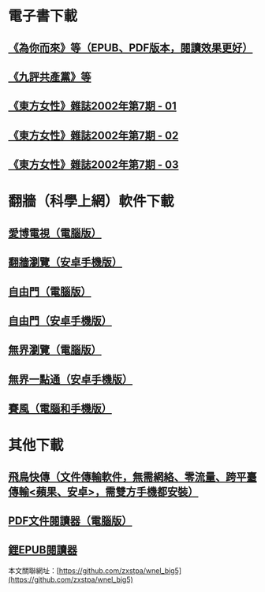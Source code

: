 # 電子書下載
## [**《為你而來》等（EPUB、PDF版本，閱讀效果更好）**](https://github.com/zxstpa/wnel/files/5061581/wnel_big5.zip)
## [**《九評共產黨》等**](https://github.com/zxstpa/wnel/files/4888669/9p_big5.zip)
## [**《東方女性》雜誌2002年第7期 - 01**](https://github.com/zxstpa/wnel/files/4816977/DFNX-2002.7-01.zip)
## [**《東方女性》雜誌2002年第7期 - 02**](https://github.com/zxstpa/wnel/files/4816982/DFNX-2002.7-02.zip)
## [**《東方女性》雜誌2002年第7期 - 03**](https://github.com/zxstpa/wnel/files/4817007/DFNX-2002.7-03.zip)

# 翻牆（科學上網）軟件下載
## [**愛博電視（電腦版）**](https://github.com/zxstpa/wnel/files/4812881/Green_iPPOTV.zip)
## [**翻牆瀏覽（安卓手機版）**](https://github.com/zxstpa/wnel/files/4964979/fq.zip)
## [**自由門（電腦版）**](https://github.com/zxstpa/wnel/files/4841991/fg786p.zip)
## [**自由門（安卓手機版）**](https://github.com/zxstpa/wnel/files/4812824/fgma42.zip)
## [**無界瀏覽（電腦版）**](https://github.com/zxstpa/wnel/files/4812782/u.zip)
## [**無界一點通（安卓手機版）**](https://github.com/zxstpa/wnel/files/4812890/um.zip)
## [**賽風（電腦和手機版）**](https://s3.amazonaws.com/psiphon/web/mjr4-p23r-puwl/zh/download.html#direct)

# 其他下載
## [**飛鳥快傳（文件傳輸軟件，無需網絡、零流量、跨平臺傳輸<蘋果、安卓>，需雙方手機都安裝）**](https://github.com/zxstpa/wnel/files/4862999/feiniaokc_v2.4_from1.zip)
## [**PDF文件閱讀器（電腦版）**](https://github.com/zxstpa/wnel/files/4867289/PDF.zip)
## [**鋰EPUB閱讀器**](https://github.com/zxstpa/wnel/files/4862984/Lithium_78.zip)

本文關聯網址：[https://github.com/zxstpa/wnel_big5](https://github.com/zxstpa/wnel_big5)
